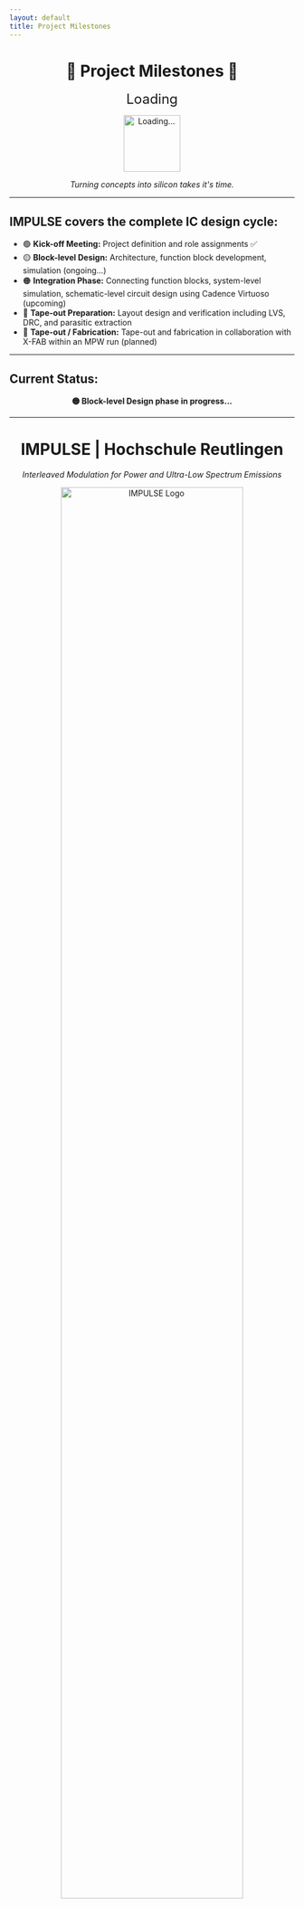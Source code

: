 ```yaml
---
layout: default
title: Project Milestones
---
```


<h1 align="center">🚧 Project Milestones 🚧</h1>

<p align="center">
  <span style="font-size: 24px;">Loading<span class="dots"></span></span>
</p>

<script>
  var dots = window.setInterval( function() {
    var wait = document.getElementsByClassName("dots")[0];
    if ( wait.innerHTML.length > 3 ) 
        wait.innerHTML = "";
    else 
        wait.innerHTML += ".";
  }, 500);
</script>


<p align="center">
  <img src="{{ site.baseurl }}/assets/images/loading3.gif" alt="Loading..." width="100"/>
</p>

<p align="center"><em>Turning concepts into silicon takes it's time.</em></p>

---

## IMPULSE covers the complete IC design cycle:

- 🟢 **Kick-off Meeting:** Project definition and role assignments ✅  
- 🟡 **Block-level Design:** Architecture, function block development, simulation (ongoing...)  
- 🟠 **Integration Phase:** Connecting function blocks, system-level simulation, schematic-level circuit design using Cadence Virtuoso (upcoming)  
- 🔵 **Tape-out Preparation:** Layout design and verification including LVS, DRC, and parasitic extraction  
- 🚀 **Tape-out / Fabrication:** Tape-out and fabrication in collaboration with X-FAB within an MPW run (planned)

---

## Current Status:  
<p align="center"><strong>🟡 Block-level Design phase in progress...</strong></p>


---
<!--  PROJECT HEADLINE -->
<h1 align="center">IMPULSE | Hochschule Reutlingen</h1>

<p align="center"><em>Interleaved Modulation for Power and Ultra-Low Spectrum Emissions</em></p>

<!-- LOGO BELOW THE HEADLINE -->
<p align="center">
  <img src="{{ site.baseurl }}/assets/images/impulse_typelogo-blue.png" alt="IMPULSE Logo" width="80%"/>
</p>
